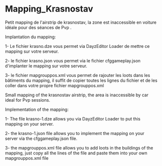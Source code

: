 # Mapping_Krasnostav

Petit mapping de l'airstrip de krasnostav, la zone est inaccessible en voiture idéale pour des séances de Pvp .

Implantation du mapping:

1- Le fichier krasno.dze vous permet via DayzEditor Loader de mettre ce mapping sur votre serveur.

2- le fichier krasno.json vous permet via le fichier cfggameplay.json d'implanter le mapping sur votre serveur.

3- le fichier mapgrouppos.xml vous permet de rajouter les loots dans les bâtiments du mapping, il suffit de copier toutes les lignes du fichier et de les coller dans votre propre fichier mapgrouppos.xml


Small mapping of the krasnostav airstrip, the area is inaccessible by car ideal for Pvp sessions.

Implementation of the mapping:

1- The file krasno-1.dze allows you via DayzEditor Loader to put this mapping on your server.

2- the krasno-1.json file allows you to implement the mapping on your server via the cfggameplay.json file.

3- the mapgrouppos.xml file allows you to add loots in the buildings of the mapping, just copy all the lines of the file and paste them into your own mapgrouppos.xml file
